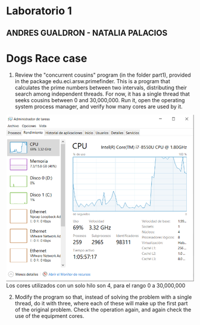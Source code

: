 # Laboratorio 1

## ANDRES GUALDRON - NATALIA PALACIOS

# Dogs Race case

1. Review the "concurrent cousins" program (in the folder part1), provided in the package edu.eci.arsw.primefinder. This is a program that calculates the prime numbers between two intervals, distributing their search among independent threads. For now, it has a single thread that seeks cousins ​​between 0 and 30,000,000. Run it, open the operating system process manager, and verify how many cores are used by it.

![](https://raw.githubusercontent.com/AndresFelipeGualdron/DogsRace/master/parte1/img/1.PNG)
Los cores utilizados con un solo hilo son 4, para el rango 0 a 30,000,000

2. Modify the program so that, instead of solving the problem with a single thread, do it with three, where each of these will make up the first part of the original problem. Check the operation again, and again check the use of the equipment cores.

